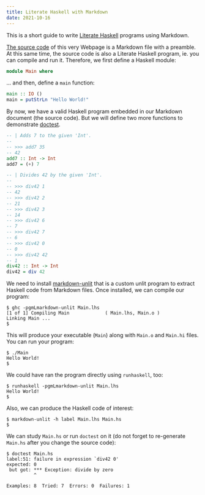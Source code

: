 ```yaml
---
title: Literate Haskell with Markdown
date: 2021-10-16
---
```


This is a short guide to write [Literate
Haskell](https://wiki.haskell.org/Literate_programming) programs using Markdown.

<!-- more -->

[The source code](Main.lhs) of this very Webpage is a Markdown file with a
preamble. At this same time, the source code is also a Literate Haskell program,
ie. you can compile and run it. Therefore, we first define a Haskell module:

```haskell
module Main where
```

... and then, define a `main` function:

```haskell
main :: IO ()
main = putStrLn "Hello World!"
```

By now, we have a valid Haskell program embedded in our Markdown document (the
source code). But we will define two more functions to demonstrate
[doctest](https://hackage.haskell.org/package/doctest).

```haskell
-- | Adds 7 to the given 'Int'.
--
-- >>> add7 35
-- 42
add7 :: Int -> Int
add7 = (+) 7

-- | Divides 42 by the given 'Int'.
--
-- >>> div42 1
-- 42
-- >>> div42 2
-- 21
-- >>> div42 3
-- 14
-- >>> div42 6
-- 7
-- >>> div42 7
-- 6
-- >>> div42 0
-- 0
-- >>> div42 42
-- 1
div42 :: Int -> Int
div42 = div 42
```

We need to install [markdown-unlit](https://github.com/sol/markdown-unlit) that
is a custom unlit program to extract Haskell code from Markdown files. Once
installed, we can compile our program:

```console
$ ghc -pgmLmarkdown-unlit Main.lhs
[1 of 1] Compiling Main             ( Main.lhs, Main.o )
Linking Main ...
$
```

This will produce your executable (`Main`) along with `Main.o` and `Main.hi`
files. You can run your program:

```console
$ ./Main
Hello World!
$
```

We could have ran the program directly using `runhaskell`, too:

```console
$ runhaskell -pgmLmarkdown-unlit Main.lhs
Hello World!
$
```

Also, we can produce the Haskell code of interest:

```console
$ markdown-unlit -h label Main.lhs Main.hs
$
```

We can study `Main.hs` or run `doctest` on it (do not forget to re-generate
`Main.hs` after you change the source code):

```console
$ doctest Main.hs
label:51: failure in expression `div42 0'
expected: 0
 but got: *** Exception: divide by zero
          ^

Examples: 8  Tried: 7  Errors: 0  Failures: 1
```
